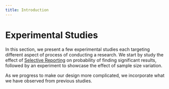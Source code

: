 ```yaml
---
title: Introduction
---
```


# Experimental Studies

In this section, we present a few experimental studies each targeting different aspect of process of conducting a research. We start by study the effect of [Selective Reporting](/hacking-strategies/selective-reporting.md) on probability of finding significant results, followed by an experiment to showcase the effect of sample size variation. 

As we progress to make our design more complicated, we incorporate what we have observed from previous studies. 